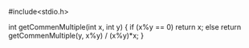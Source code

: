 #include<stdio.h>

int getCommenMultiple(int x, int y) {
	if (x%y == 0)
		return x;
	else
		return getCommenMultiple(y, x%y) / (x%y)*x;
}
